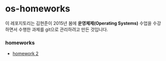# os-homeworks

이 레포지토리는 김현준이 2015년 봄에 **운영체제(Operating Systems)** 수업을 수강하면서 수행한 과제를 git으로 관리하려고 만든 것입니다.

### homeworks

* [homework 2](https://github.com/yoloseem/os-homeworks/tree/master/hw2)
